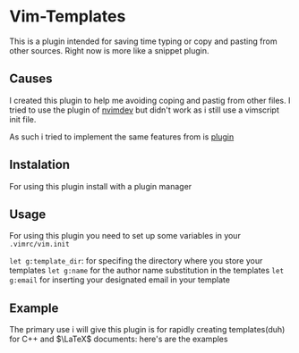 # Vim-Templates

This is a plugin intended for saving time typing or copy and pasting
from other sources. Right now is more like a snippet plugin.

## Causes

I created this plugin to help me avoiding coping and pastig from other files.
I tried to use the plugin of [nvimdev](https://github.com/nvimdev) but didn't work as i still use a vimscript init file.

As such i tried to implement the same features from is [plugin](https://github.com/nvimdev/template.nvim)

## Instalation

For using this plugin install with a plugin manager

## Usage

For using this plugin you need to set up some variables in your `.vimrc/vim.init`

`let g:template_dir`: for specifing the directory where you store your templates
`let g:name` for the author name substitution in the templates
`let g:email` for inserting your designated email in your template

## Example

The primary use i will give this plugin is for rapidly creating templates(duh)
for C++ and $\LaTeX$ documents: here's are the examples

